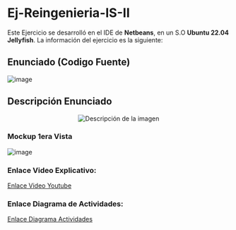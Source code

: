 # Ej-Reingenieria-IS-II
Este Ejercicio se desarrolló en el IDE de **Netbeans**, en un S.O **Ubuntu 22.04 Jellyfish**. La información del ejercicio es la siguiente:

## Enunciado (Codigo Fuente)
![image](https://github.com/user-attachments/assets/cc3b39c7-95a0-4273-acb6-6af59bcbb645)

## Descripción Enunciado
<p align="center">
  <img src="https://github.com/user-attachments/assets/a176bee4-df59-4e3a-a0e4-e4a988b2c475" alt="Descripción de la imagen" />
</p>

### Mockup 1era Vista
![image](https://github.com/user-attachments/assets/fca9b469-736f-4b8c-aa45-51a7954a384b)

### Enlace Video Explicativo:
[Enlace Video Youtube](https://www.youtube.com/watch?v=Q2rLQfZSKYA)

### Enlace Diagrama de Actividades:
[Enlace Diagrama Actividades](https://drive.google.com/file/d/1WI6BQwSW3y1f6ZZpEA04jjBzgxU3xru2/view?usp=drive_link)
